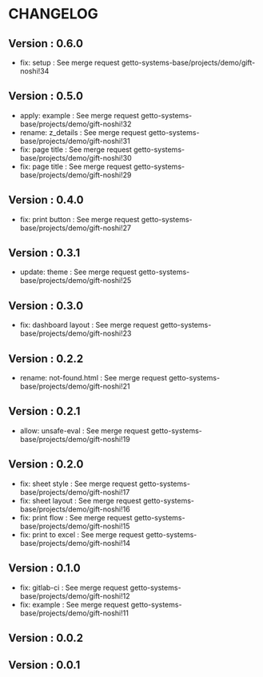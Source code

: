 # CHANGELOG

## Version : 0.6.0

- fix: setup : See merge request getto-systems-base/projects/demo/gift-noshi!34



## Version : 0.5.0

- apply: example : See merge request getto-systems-base/projects/demo/gift-noshi!32
- rename: z_details : See merge request getto-systems-base/projects/demo/gift-noshi!31
- fix: page title : See merge request getto-systems-base/projects/demo/gift-noshi!30
- fix: page title : See merge request getto-systems-base/projects/demo/gift-noshi!29


## Version : 0.4.0

- fix: print button : See merge request getto-systems-base/projects/demo/gift-noshi!27


## Version : 0.3.1

- update: theme : See merge request getto-systems-base/projects/demo/gift-noshi!25


## Version : 0.3.0

- fix: dashboard layout : See merge request getto-systems-base/projects/demo/gift-noshi!23


## Version : 0.2.2

- rename: not-found.html : See merge request getto-systems-base/projects/demo/gift-noshi!21


## Version : 0.2.1

- allow: unsafe-eval : See merge request getto-systems-base/projects/demo/gift-noshi!19


## Version : 0.2.0

- fix: sheet style : See merge request getto-systems-base/projects/demo/gift-noshi!17
- fix: sheet layout : See merge request getto-systems-base/projects/demo/gift-noshi!16
- fix: print flow : See merge request getto-systems-base/projects/demo/gift-noshi!15
- fix: print to excel : See merge request getto-systems-base/projects/demo/gift-noshi!14


## Version : 0.1.0

- fix: gitlab-ci : See merge request getto-systems-base/projects/demo/gift-noshi!12
- fix: example : See merge request getto-systems-base/projects/demo/gift-noshi!11


## Version : 0.0.2



## Version : 0.0.1


